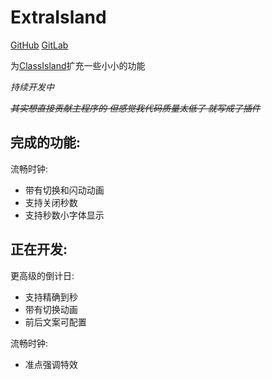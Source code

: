 # ExtraIsland

[GitHub](https://github.com/LiPolymer/ExtraIsland) [GitLab](https://gitlab.com/LiPolymer/ExtraIsland)

为[ClassIsland](https://classisland.tech/)扩充一些小小的功能

*持续开发中*

_~~其实想直接贡献主程序的 但感觉我代码质量太低了 就写成了插件~~_

## 完成的功能:
流畅时钟:
- 带有切换和闪动动画
- 支持关闭秒数
- 支持秒数小字体显示
## 正在开发:
更高级的倒计日:
- 支持精确到秒
- 带有切换动画
- 前后文案可配置

流畅时钟:
- 准点强调特效